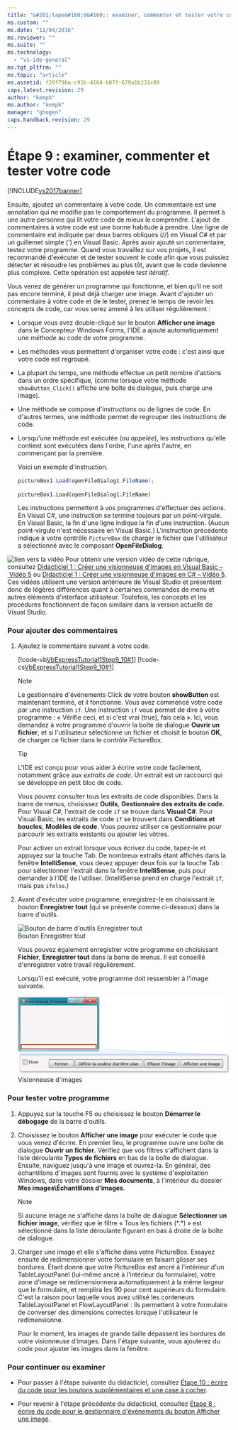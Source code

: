 ```yaml
---
title: "&#201;tape&#160;9&#160;: examiner, commenter et tester votre code | Microsoft Docs"
ms.custom: ""
ms.date: "11/04/2016"
ms.reviewer: ""
ms.suite: ""
ms.technology: 
  - "vs-ide-general"
ms.tgt_pltfrm: ""
ms.topic: "article"
ms.assetid: f26f79ba-c91b-4164-b87f-679a1b231c09
caps.latest.revision: 29
author: "kempb"
ms.author: "kempb"
manager: "ghogen"
caps.handback.revision: 29
---
```

# &#201;tape&#160;9&#160;: examiner, commenter et tester votre code
[!INCLUDE[vs2017banner](../code-quality/includes/vs2017banner.md)]

Ensuite, ajoutez un commentaire à votre code.  Un commentaire est une annotation qui ne modifie pas le comportement du programme.  Il permet à une autre personne qui lit votre code de mieux le comprendre.  L'ajout de commentaires à votre code est une bonne habitude à prendre.  Une ligne de commentaire est indiquée par deux barres obliques \(\/\/\) en Visual C\#  et par un guillemet simple \('\) en Visual Basic.  Après avoir ajouté un commentaire, testez votre programme.  Quand vous travaillez sur vos projets, il est recommandé d'exécuter et de tester souvent le code afin que vous puissiez détecter et résoudre les problèmes au plus tôt, avant que le code devienne plus complexe.  Cette opération est appelée *test itératif*.  
  
 Vous venez de générer un programme qui fonctionne, et bien qu'il ne soit pas encore terminé, il peut déjà charger une image.  Avant d'ajouter un commentaire à votre code et de le tester, prenez le temps de revoir les concepts de code, car vous serez amené à les utiliser régulièrement :  
  
-   Lorsque vous avez double\-cliqué sur le bouton **Afficher une image** dans le Concepteur Windows Forms, l'IDE a ajouté automatiquement une *méthode* au code de votre programme.  
  
-   Les méthodes vous permettent d'organiser votre code : c'est ainsi que votre code est regroupé.  
  
-   La plupart du temps, une méthode effectue un petit nombre d'actions dans un ordre spécifique, \(comme lorsque votre méthode `showButton_Click()` affiche une boîte de dialogue, puis charge une image\).  
  
-   Une méthode se compose d'*instructions* ou de lignes de code.  En d'autres termes, une méthode permet de regrouper des instructions de code.  
  
-   Lorsqu'une méthode est exécutée \(ou *appelée*\), les instructions qu'elle contient sont exécutées dans l'ordre, l'une après l'autre, en commençant par la première.  
  
     Voici un exemple d'instruction.  
  
    ```c#  
    pictureBox1.Load(openFileDialog1.FileName);  
    ```  
  
    ```vb#  
    pictureBox1.Load(openFileDialog1.FileName)  
    ```  
  
     Les instructions permettent à vos programmes d'effectuer des actions.  En Visual C\#, une instruction se termine toujours par un point\-virgule.  En Visual Basic, la fin d'une ligne indique la fin d'une instruction. \(Aucun point\-virgule n'est nécessaire en Visual Basic.\) L'instruction précédente indique à votre contrôle `PictureBox` de charger le fichier que l'utilisateur a sélectionné avec le composant **OpenFileDialog**.  
  
 ![lien vers la vidéo](~/docs/data-tools/media/playvideo.gif "PlayVideo") Pour obtenir une version vidéo de cette rubrique, consultez [Didacticiel 1 : Créer une visionneuse d'images en Visual Basic – Vidéo 5](http://go.microsoft.com/fwlink/?LinkId=205216) ou [Didacticiel 1 : Créer une visionneuse d'images en C\# – Vidéo 5](http://go.microsoft.com/fwlink/?LinkId=205206).  Ces vidéos utilisent une version antérieure de Visual Studio et présentent donc de légères différences quant à certaines commandes de menu et autres éléments d'interface utilisateur.  Toutefois, les concepts et les procédures fonctionnent de façon similaire dans la version actuelle de Visual Studio.  
  
### Pour ajouter des commentaires  
  
1.  Ajoutez le commentaire suivant à votre code.  
  
     [!code-vb[VbExpressTutorial1Step9_10#1](../ide/codesnippet/VisualBasic/step-9-review-comment-and-test-your-code_1.vb)]
     [!code-cs[VbExpressTutorial1Step9_10#1](../ide/codesnippet/CSharp/step-9-review-comment-and-test-your-code_1.cs)]  
  
    > [!NOTE]
    >  Le gestionnaire d'événements Click de votre bouton **showButton** est maintenant terminé, et il fonctionne.  Vous avez commencé votre code par une instruction `if`.  Une instruction `if` vous permet de dire à votre programme : « Vérifie ceci, et si c'est vrai \(true\), fais cela ». Ici, vous demandez à votre programme d'ouvrir la boîte de dialogue **Ouvrir un fichier**, et si l'utilisateur sélectionne un fichier et choisit le bouton **OK**, de charger ce fichier dans le contrôle PictureBox.  
  
    > [!TIP]
    >  L'IDE est conçu pour vous aider à écrire votre code facilement, notamment grâce aux *extraits de code*.  Un extrait est un raccourci qui se développe en petit bloc de code.  
    >   
    >  Vous pouvez consulter tous les extraits de code disponibles.  Dans la barre de menus, choisissez **Outils**, **Gestionnaire des extraits de code**.  Pour Visual C\#, l'extrait de code `if` se trouve dans **Visual C\#**.  Pour Visual Basic, les extraits de code `if` se trouvent dans **Conditions et boucles**, **Modèles de code**.  Vous pouvez utiliser ce gestionnaire pour parcourir les extraits existants ou ajouter les vôtres.  
    >   
    >  Pour activer un extrait lorsque vous écrivez du code, tapez\-le et appuyez sur la touche Tab.  De nombreux extraits étant affichés dans la fenêtre **IntelliSense**, vous devez appuyer deux fois sur la touche Tab : pour sélectionner l'extrait dans la fenêtre **IntelliSense**, puis pour demander à l'IDE de l'utiliser. \(IntelliSense prend en charge l'extrait `if`, mais pas `ifelse`.\)  
  
2.  Avant d'exécuter votre programme, enregistrez\-le en choisissant le bouton **Enregistrer tout** \(qui se présente comme ci\-dessous\) dans la barre d'outils.  
  
     ![Bouton de barre d'outils Enregistrer tout](~/docs/ide/media/express_iconsaveall.png "Express\_IconSaveAll")  
Bouton Enregistrer tout  
  
     Vous pouvez également enregistrer votre programme en choisissant **Fichier**, **Enregistrer tout** dans la barre de menus.  Il est conseillé d'enregistrer votre travail régulièrement.  
  
     Lorsqu'il est exécuté, votre programme doit ressembler à l'image suivante.  
  
     ![Visionneuse d'images](../ide/media/express_pictureviewerdonerun.png "Express\_PictureViewerDoneRun")  
Visionneuse d'images  
  
### Pour tester votre programme  
  
1.  Appuyez sur la touche F5 ou choisissez le bouton **Démarrer le débogage** de la barre d'outils.  
  
2.  Choisissez le bouton **Afficher une image** pour exécuter le code que vous venez d'écrire.  En premier lieu, le programme ouvre une boîte de dialogue **Ouvrir un fichier**.  Vérifiez que vos filtres s'affichent dans la liste déroulante **Types de fichiers** en bas de la boîte de dialogue.  Ensuite, naviguez jusqu'à une image et ouvrez\-la.  En général, des échantillons d'images sont fournis avec le système d'exploitation Windows, dans votre dossier **Mes documents**, à l'intérieur du dossier **Mes images\\Échantillons d'images**.  
  
    > [!NOTE]
    >  Si aucune image ne s'affiche dans la boîte de dialogue **Sélectionner un fichier image**, vérifiez que le filtre « Tous les fichiers \(\*.\*\) » est sélectionné dans la liste déroulante figurant en bas à droite de la boîte de dialogue.  
  
3.  Chargez une image et elle s'affiche dans votre PictureBox.  Essayez ensuite de redimensionner votre formulaire en faisant glisser ses bordures.  Étant donné que votre PictureBox est ancré à l'intérieur d'un TableLayoutPanel \(lui\-même ancré à l'intérieur du formulaire\), votre zone d'image se redimensionnera automatiquement à la même largeur que le formulaire, et remplira les 90 pour cent supérieurs du formulaire.  C'est la raison pour laquelle vous avez utilisé les conteneurs TableLayoutPanel et FlowLayoutPanel : ils permettent à votre formulaire de converser des dimensions correctes lorsque l'utilisateur le redimensionne.  
  
     Pour le moment, les images de grande taille dépassent les bordures de votre visionneuse d'images.  Dans l'étape suivante, vous ajouterez du code pour ajuster les images dans la fenêtre.  
  
### Pour continuer ou examiner  
  
-   Pour passer à l'étape suivante du didacticiel, consultez [Étape 10 : écrire du code pour les boutons supplémentaires et une case à cocher](../Topic/Step%2010:%20Write%20Code%20for%20Additional%20Buttons%20and%20a%20Check%20Box.md).  
  
-   Pour revenir à l'étape précédente du didacticiel, consultez [Étape 8 : écrire du code pour le gestionnaire d'événements du bouton Afficher une image](../ide/step-8-write-code-for-the-show-a-picture-button-event-handler.md).